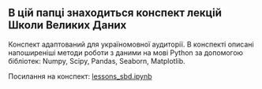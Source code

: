 ## В цій папці знаходиться конспект лекцій Школи Великих Даних

Конспект адаптований для україномовної аудиторії. В конспекті описані напоширеніші методи роботи з даними на мові Python за допомогою бібліотек: Numpy, Scipy, Pandas, Seaborn, Matplotlib.


Посилання на конспект: [lessons_sbd.ipynb](lessons_sbd.ipynb)